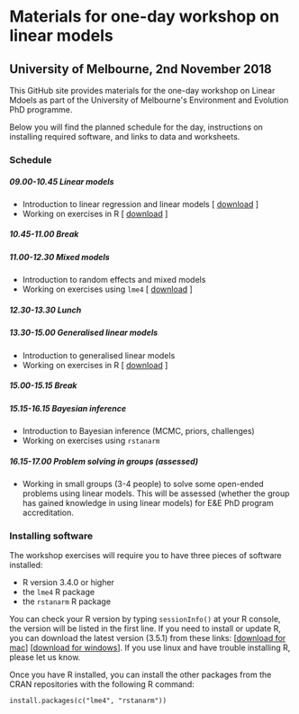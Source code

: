 # Materials for one-day workshop on linear models

## University of Melbourne, 2nd November 2018

This GitHub site provides materials for the one-day workshop on Linear Mdoels as part of the University of Melbourne's Environment and Evolution PhD programme.

Below you will find the planned schedule for the day, instructions on installing required software, and links to data and worksheets.

### Schedule

##### 09.00-10.45 **Linear models**
 - Introduction to linear regression and linear models [ [download](https://github.com/goldingn/linear_models_workshop/raw/master/slides/linear-models/lecture1.pdf) ]
 - Working on exercises in R [ [download](https://raw.githubusercontent.com/goldingn/linear_models_workshop/master/worksheets/linear-models/worksheet1.Rmd) ]

##### 10.45-11.00 **Break**

##### 11.00-12.30 **Mixed models**
 - Introduction to random effects and mixed models
 - Working on exercises using `lme4` [ [download](https://github.com/goldingn/linear_models_workshop/blob/master/worksheets/mixed-models/worksheet2.Rmd) ]

##### 12.30-13.30 **Lunch**

##### 13.30-15.00 **Generalised linear models**
 - Introduction to generalised linear models
 - Working on exercises in R [ [download](https://raw.githubusercontent.com/goldingn/linear_models_workshop/master/worksheets/glms/worksheet3.Rmd) ]

##### 15.00-15.15 **Break**

##### 15.15-16.15 **Bayesian inference**
 - Introduction to Bayesian inference (MCMC, priors, challenges)
 - Working on exercises using `rstanarm`

##### 16.15-17.00 **Problem solving in groups** (assessed)
 - Working in small groups (3-4 people) to solve some open-ended problems using linear models. This will be assessed (whether the group has gained knowledge in using linear models) for E&E PhD program accreditation.
 
 
### Installing software

The workshop exercises will require you to have three pieces of software installed:

 - R version 3.4.0 or higher
 - the `lme4` R package
 - the `rstanarm` R package

You can check your R version by typing `sessionInfo()` at your R console, the version will be listed in the first line. If you need to install or update R, you can download the latest version (3.5.1) from these links: [[download for mac](https://cloud.r-project.org/bin/macosx/R-3.5.1.pkg)] [[download for windows](https://cloud.r-project.org/bin/windows/base/R-3.5.1-win.exe)]. If you use linux and have trouble installing R, please let us know.

Once you have R installed, you can install the other packages from the CRAN repositories with the following R command:

```
install.packages(c("lme4", "rstanarm"))
```


